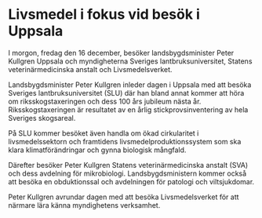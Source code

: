 # Livsmedel i fokus vid besök i Uppsala

I morgon, fredag den 16 december, besöker landsbygdsminister Peter Kullgren Uppsala och myndigheterna Sveriges lantbruksuniversitet, Statens veterinärmedicinska anstalt och Livsmedelsverket.

Landsbygdsminister Peter Kullgren inleder dagen i Uppsala med att besöka Sveriges lantbruksuniversitet (SLU) där han bland annat kommer att höra om riksskogstaxeringen och dess 100 års jubileum nästa år. Riksskogstaxeringen är resultatet av en årlig stickprovsinventering av hela Sveriges skogsareal.

På SLU kommer besöket även handla om ökad cirkularitet i livsmedelssektorn och framtidens livsmedelproduktionssystem som ska klara klimatförändringar och gynna biologisk mångfald.

Därefter besöker Peter Kullgren Statens veterinärmedicinska anstalt (SVA) och dess avdelning för mikrobiologi. Landsbygdsministern kommer också att besöka en obduktionssal och avdelningen för patologi och viltsjukdomar.

Peter Kullgren avrundar dagen med att besöka Livsmedelsverket för att närmare lära känna myndighetens verksamhet.
